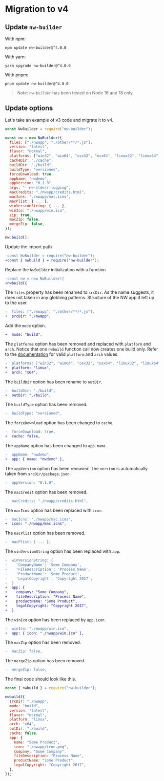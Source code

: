 # Migration to v4

## Update `nw-builder`

With npm:

```shell
npm update nw-builder@^4.0.0
```

With yarn:

```shell
yarn upgrade nw-builder@^4.0.0
```

With pnpm:

```shell
pnpm update nw-builder@^4.0.0
```

> Note: `nw-builder` has been tested on Node 16 and 18 only.

## Update options

Let's take an example of v3 code and migrate it to v4.

```javascript
const NwBuilder = require("nw-builder");

const nw = new NwBuilder({
  files: ["./nwapp", "./other/**/*.js"],
  version: "latest",
  flavor: "normal",
  platforms: ["win32", "win64", "osx32", "osx64", "linux32", "linux64"],
  cacheDir: "./cache",
  buildDir: "./build",
  buildType: "versioned",
  forceDownload: true,
  appName: "nwdemo",
  appVersion: "0.1.0",
  argv: "--nw-stderr-logging",
  macCredits: "./nwapp/credits.html",
  macIcns: "./nwapp/mac.icns",
  macPlist: { ... },
  winVersionString: { ... },
  winIco: "./nwapp/win.ico",
  zip: true,
  macZip: false,
  mergeZip: false,
});

nw.build();
```

Update the import path

```patch
-const NwBuilder = require("nw-builder");
+const { nwbuild } = require("nw-builder");
```

Replace the `NwBuilder` initialization with a function

```patch
-const nw = new NwBuilder({
+nwbuild({
```

The `files` property has been renamed to `srcDir`. As the name suggests, it does not taken in any globbing patterns. Structure of the NW app if left up to the user.

```patch
-  files: ["./nwapp", "./other/**/*.js"],
+  srcDir: "./nwapp",
```

Add the `mode` option.

```patch
+  mode: "build",
```

The `platforms` option has been removed and replaced with `platform` and `arch`. Notice that one `nwbuild` function call now creates one build only. Refer to the [documentation](./index.md) for valid `platform` and `arch` values.

```patch
-  platforms: ["win32", "win64", "osx32", "osx64", "linux32", "linux64"],
+  platform: "linux",
+  arch: "x64",
```

The `buildDir` option has been rename to `outDir`.

```patch
-  buildDir: "./build",
+  outDir: "./build",
```

The `buildType` option has been removed.

```patch
-  buildType: "versioned",
```

The `forceDownload` option has been changed to `cache`.

```patch
-  forceDownload: true,
+  cache: false,
```

The `appName` option has been changed to `app.name`.

```patch
-  appName: "nwdemo",
+  app: { name: "nwdemo" },
```

The `appVersion` option has been removed. The `version` is automatically taken from `srcDir/package.json`.

```patch
-  appVersion: "0.1.0",
```

The `macCredit` option has been removed.

```patch
-  macCredits: "./nwapp/credits.html",
```

The `macIcns` option has been replaced with `icon`.

```patch
-  macIcns: "./nwapp/mac.icns",
+  icon: "./nwapp/mac.icns",
```

The `macPlist` option has been removed.

```patch
-  macPlist: { ... },
```

The `winVersionString` option has been replaced with `app`.

```patch
-  winVersionString: {
-    'CompanyName': 'Some Company',
-    'FileDescription': 'Process Name',
-    'ProductName': 'Some Product',
-    'LegalCopyright': 'Copyright 2017',
-  }
+  app: {
+    company: "Some Company",
+    fileDescription: "Process Name",
+    productName: "Some Product",
+    legalCopyright: "Copyright 2017",
+  }
```

The `winIco` option has been replaced by `app.icon`.

```patch
-  winIco: "./nwapp/win.ico",
+  app: { icon: "./nwapp/win.ico" },
```

The `macZip` option has been removed.

```patch
-  macZip: false,
```

The `mergeZip` option has been removed.

```patch
-  mergeZip: false,
```

The final code should look like this.

```javascript
const { nwbuild } = require("nw-builder");

nwbuild({
  srcDir: "./nwapp",
  mode: "build",
  version: "latest",
  flavor: "normal",
  platform: "linux",
  arch: "x64",
  outDir: "./build",
  cache: false,
  app: {
    name: "Some Product",
    icon: "./nwapp/icon.png",
    company: "Some Company",
    fileDescription: "Process Name",
    productName: "Some Product",
    legalCopyright: "Copyright 2017",
  },
});
```
